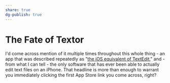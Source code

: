 ```yaml
---
share: true
dg-publish: true
---
```

# The Fate of Textor
I'd come across mention of it multiple times throughout this whole thing - an app that was described repeatedly as "[the iOS equivalent of TextEdit](https://www.macstories.net/reviews/textor-the-ios-equivalent-of-textedit-integrated-with-files/)," and - from what I can tell - the only software that has ever been able to actually edit text files on an iPhone. That headline is more than enough to warrant you immediately clicking the first App Store link you come across, right?
